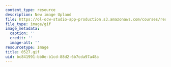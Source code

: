 ```yaml
---
content_type: resource
description: New image Uplaod
file: https://ol-ocw-studio-app-production.s3.amazonaws.com/courses/res-21g-01-kana-spring-2010/bc841991bb0eb1cd88d26b7cda97a48a_0527.gif
file_type: image/gif
image_metadata:
  caption: ''
  credit: ''
  image-alt: ''
resourcetype: Image
title: 0527.gif
uid: bc841991-bb0e-b1cd-88d2-6b7cda97a48a
---
```

